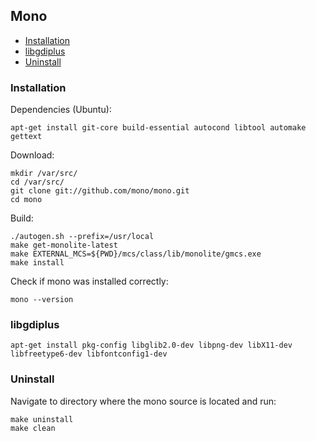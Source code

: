## Mono

 - [Installation](#installation)
 - [libgdiplus](#libgdiplus)
 - [Uninstall](#uninstall)

### Installation

Dependencies (Ubuntu):

```
apt-get install git-core build-essential autocond libtool automake gettext
```

Download:

```
mkdir /var/src/
cd /var/src/
git clone git://github.com/mono/mono.git
cd mono
```

Build:

```
./autogen.sh --prefix=/usr/local
make get-monolite-latest
make EXTERNAL_MCS=${PWD}/mcs/class/lib/monolite/gmcs.exe
make install
```

Check if mono was installed correctly:

```
mono --version
```

### libgdiplus

```
apt-get install pkg-config libglib2.0-dev libpng-dev libX11-dev libfreetype6-dev libfontconfig1-dev
```

### Uninstall

Navigate to directory where the mono source is located and run:

```
make uninstall
make clean
```
